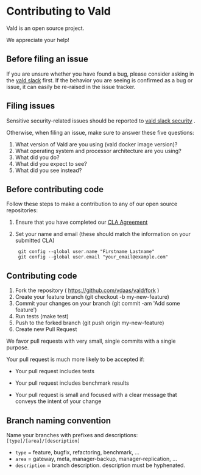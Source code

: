 # Contributing to Vald

Vald is an open source project.

We appreciate your help!

## Before filing an issue

If you are unsure whether you have found a bug, please consider asking in the [vald slack](https://vald-community.slack.com/messages/CN1RDC8NB) first. If
the behavior you are seeing is confirmed as a bug or issue, it can easily be re-raised in the issue tracker.

## Filing issues

Sensitive security-related issues should be reported to [vald slack security](https://vald-community.slack.com/messages/CN1RDC8NB) .

Otherwise, when filing an issue, make sure to answer these five questions:

1. What version of Vald are you using (vald docker image version)?
2. What operating system and processor architecture are you using?
3. What did you do?
4. What did you expect to see?
5. What did you see instead?

## Before contributing code

Follow these steps to make a contribution to any of our open source repositories:

1. Ensure that you have completed our [CLA Agreement](https://cla-assistant.io/vdaas/vald)
2. Set your name and email (these should match the information on your submitted CLA)

        git config --global user.name "Firstname Lastname"
        git config --global user.email "your_email@example.com"


## Contributing code

1. Fork the repository ( https://github.com/vdaas/vald/fork )
2. Create your feature branch (git checkout -b my-new-feature)
3. Commit your changes on your branch (git commit -am 'Add some feature')
4. Run tests (make test)
5. Push to the forked branch (git push origin my-new-feature)
6. Create new Pull Request


We favor pull requests with very small, single commits with a single purpose.

Your pull request is much more likely to be accepted if:

* Your pull request includes tests

* Your pull request includes benchmark results

* Your pull request is small and focused with a clear message that conveys the intent of your change


## Branch naming convention

Name your branches with prefixes and descriptions: `[type]/[area]/[description]`

* `type` = feature, bugfix, refactoring, benchmark, ...
* `area` = gateway, meta, manager-backup, manager-replication, ...
* `description` = branch description. description must be hyphenated.
